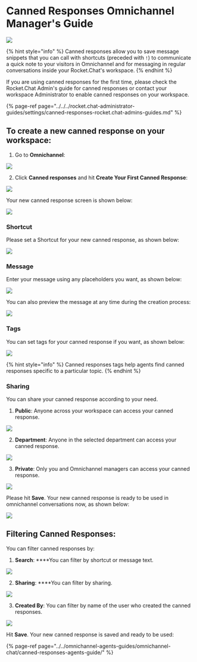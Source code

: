 # Canned Responses Omnichannel Manager's Guide

![](../../../../.gitbook/assets/enterprise%20%281%29.jpg)

{% hint style="info" %}
Canned responses allow you to save message snippets that you can call with shortcuts \(preceded with `!`\) to communicate a quick note to your visitors in Omnichannel and for messaging in regular conversations inside your Rocket.Chat's workspace.
{% endhint %}

  
If you are using canned responses for the first time, please check the Rocket.Chat Admin's guide for canned responses or contact your workspace Administrator to enable canned responses on your workspace.

{% page-ref page="../../../rocket.chat-administrator-guides/settings/canned-responses-rocket.chat-admins-guides.md" %}

## To create a new canned response on your workspace:

1. Go to **Omnichannel**:

![](../../../../.gitbook/assets/image%20%28500%29.png)

2. Click **Canned responses** and hit **Create Your First Canned Response**:

![](../../../../.gitbook/assets/image%20%28543%29.png)

Your new canned response screen is shown below:

![](../../../../.gitbook/assets/image%20%28544%29.png)

### Shortcut

Please set a Shortcut for your new canned response, as shown below:

![](../../../../.gitbook/assets/image%20%28526%29.png)



### Message

Enter your message using any placeholders you want, as shown below:

![](../../../../.gitbook/assets/image%20%28513%29.png)

You can also preview the message at any time during the creation process:

![](../../../../.gitbook/assets/image%20%28528%29.png)

### Tags

You can set tags for your canned response if you want, as shown below:

![](../../../../.gitbook/assets/image%20%28515%29.png)

{% hint style="info" %}
Canned responses tags help agents find canned responses specific to a particular topic.
{% endhint %}

### Sharing

You can share your canned response according to your need. 

1. **Public**: Anyone across your workspace can access your canned response.

![](../../../../.gitbook/assets/image%20%28532%29.png)

2. **Department**: Anyone in the selected department can access your canned response.

![](../../../../.gitbook/assets/image%20%28496%29.png)

3. **Private**: Only you and Omnichannel managers can access your canned response.

![](../../../../.gitbook/assets/image%20%28534%29.png)

Please hit **Save**. Your new canned response is ready to be used in omnichannel conversations now, as shown below:

![](../../../../.gitbook/assets/image%20%28514%29.png)

  
  


## Filtering Canned Responses:

You can filter canned responses by:

1. **Search**: ****You can filter by shortcut or message text.

![](../../../../.gitbook/assets/image%20%28541%29.png)

2. **Sharing**: ****You can filter by sharing.

![](../../../../.gitbook/assets/image%20%28498%29.png)

  
3. **Created By**: You can filter by name of the user who created the canned responses.

![](../../../../.gitbook/assets/image%20%28505%29.png)

Hit **Save**. Your new canned response is saved and ready to be used:

{% page-ref page="../../omnichannel-agents-guides/omnichannel-chat/canned-responses-agents-guide/" %}

